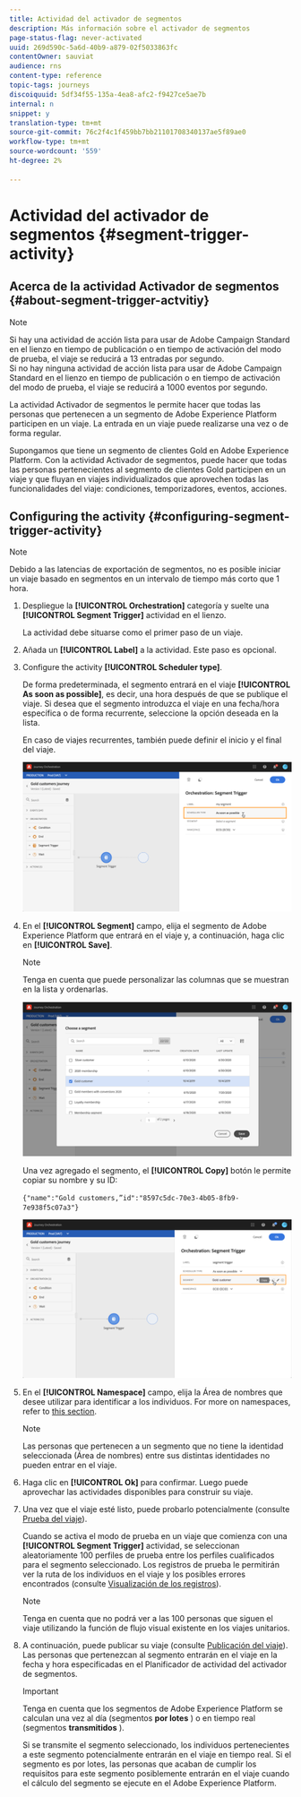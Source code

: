 ```yaml
---
title: Actividad del activador de segmentos
description: Más información sobre el activador de segmentos
page-status-flag: never-activated
uuid: 269d590c-5a6d-40b9-a879-02f5033863fc
contentOwner: sauviat
audience: rns
content-type: reference
topic-tags: journeys
discoiquuid: 5df34f55-135a-4ea8-afc2-f9427ce5ae7b
internal: n
snippet: y
translation-type: tm+mt
source-git-commit: 76c2f4c1f459bb7bb21101708340137ae5f89ae0
workflow-type: tm+mt
source-wordcount: '559'
ht-degree: 2%

---
```



# Actividad del activador de segmentos {#segment-trigger-activity}

## Acerca de la actividad Activador de segmentos {#about-segment-trigger-actvitiy}

>[!NOTE]
>
>Si hay una actividad de acción lista para usar de Adobe Campaign Standard en el lienzo en tiempo de publicación o en tiempo de activación del modo de prueba, el viaje se reducirá a 13 entradas por segundo. <br>Si no hay ninguna actividad de acción lista para usar de Adobe Campaign Standard en el lienzo en tiempo de publicación o en tiempo de activación del modo de prueba, el viaje se reducirá a 1000 eventos por segundo.

La actividad Activador de segmentos le permite hacer que todas las personas que pertenecen a un segmento de Adobe Experience Platform participen en un viaje. La entrada en un viaje puede realizarse una vez o de forma regular.

Supongamos que tiene un segmento de clientes Gold en Adobe Experience Platform. Con la actividad Activador de segmentos, puede hacer que todas las personas pertenecientes al segmento de clientes Gold participen en un viaje y que fluyan en viajes individualizados que aprovechen todas las funcionalidades del viaje: condiciones, temporizadores, eventos, acciones.

## Configuring the activity {#configuring-segment-trigger-activity}

>[!NOTE]
>
>Debido a las latencias de exportación de segmentos, no es posible iniciar un viaje basado en segmentos en un intervalo de tiempo más corto que 1 hora.

1. Despliegue la **[!UICONTROL Orchestration]** categoría y suelte una **[!UICONTROL Segment Trigger]** actividad en el lienzo.

   La actividad debe situarse como el primer paso de un viaje.

1. Añada un **[!UICONTROL Label]** a la actividad. Este paso es opcional.

1. Configure the activity **[!UICONTROL Scheduler type]**.

   De forma predeterminada, el segmento entrará en el viaje **[!UICONTROL As soon as possible]**, es decir, una hora después de que se publique el viaje. Si desea que el segmento introduzca el viaje en una fecha/hora específica o de forma recurrente, seleccione la opción deseada en la lista.

   En caso de viajes recurrentes, también puede definir el inicio y el final del viaje.

   ![](../assets/segment-trigger-schedule.png)

1. En el **[!UICONTROL Segment]** campo, elija el segmento de Adobe Experience Platform que entrará en el viaje y, a continuación, haga clic en **[!UICONTROL Save]**.

   >[!NOTE]
   >
   >Tenga en cuenta que puede personalizar las columnas que se muestran en la lista y ordenarlas.

   ![](../assets/segment-trigger-segment-selection.png)

   Una vez agregado el segmento, el **[!UICONTROL Copy]** botón le permite copiar su nombre y su ID:

   `{"name":"Gold customers,”id":"8597c5dc-70e3-4b05-8fb9-7e938f5c07a3"}`

   ![](../assets/segment-trigger-copy.png)

1. En el **[!UICONTROL Namespace]** campo, elija la Área de nombres que desee utilizar para identificar a los individuos. For more on namespaces, refer to [this section](../event/selecting-the-namespace.md).

   >[!NOTE]
   >
   >Las personas que pertenecen a un segmento que no tiene la identidad seleccionada (Área de nombres) entre sus distintas identidades no pueden entrar en el viaje.

1. Haga clic en **[!UICONTROL Ok]** para confirmar. Luego puede aprovechar las actividades disponibles para construir su viaje.

1. Una vez que el viaje esté listo, puede probarlo potencialmente (consulte [Prueba del viaje](../building-journeys/testing-the-journey.md)).

   Cuando se activa el modo de prueba en un viaje que comienza con una **[!UICONTROL Segment Trigger]** actividad, se seleccionan aleatoriamente 100 perfiles de prueba entre los perfiles cualificados para el segmento seleccionado. Los registros de prueba le permitirán ver la ruta de los individuos en el viaje y los posibles errores encontrados (consulte [Visualización de los registros](../building-journeys/testing-the-journey.md#viewing_logs)).

   >[!NOTE]
   >
   >Tenga en cuenta que no podrá ver a las 100 personas que siguen el viaje utilizando la función de flujo visual existente en los viajes unitarios.

1. A continuación, puede publicar su viaje (consulte [Publicación del viaje](../building-journeys/publishing-the-journey.md)). Las personas que pertenezcan al segmento entrarán en el viaje en la fecha y hora especificadas en el Planificador de actividad del activador de segmentos.

   >[!IMPORTANT]
   >
   >Tenga en cuenta que los segmentos de Adobe Experience Platform se calculan una vez al día (segmentos **por lotes** ) o en tiempo real (segmentos **transmitidos** ).
   >
   >Si se transmite el segmento seleccionado, los individuos pertenecientes a este segmento potencialmente entrarán en el viaje en tiempo real. Si el segmento es por lotes, las personas que acaban de cumplir los requisitos para este segmento posiblemente entrarán en el viaje cuando el cálculo del segmento se ejecute en el Adobe Experience Platform.
